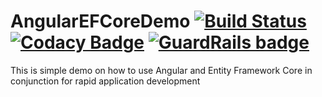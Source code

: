 # AngularEFCoreDemo [![Build Status](https://travis-ci.org/siriak/AngularEFCoreDemo.svg?branch=master)](https://travis-ci.org/siriak/AngularEFCoreDemo) [![Codacy Badge](https://api.codacy.com/project/badge/Grade/910b878d578e4a84bc1059bea697558c)](https://www.codacy.com/app/siriak/AngularEFCoreDemo?utm_source=github.com&amp;utm_medium=referral&amp;utm_content=siriak/AngularEFCoreDemo&amp;utm_campaign=Badge_Grade) [![GuardRails badge](https://badges.guardrails.io/siriak/AngularEFCoreDemo.svg?token=e01a40ae25afc07868542e81190a23fc992b2cb6d1f218d8a39ff3348b88e5d5)](https://dashboard.guardrails.io/default/gh/siriak/AngularEFCoreDemo)
This is simple demo on how to use Angular and Entity Framework Core in conjunction for rapid application development
